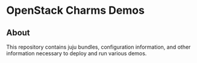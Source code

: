 # OpenStack Charms Demos

## About

This repository contains juju bundles, configuration information, and other
information necessary to deploy and run various demos.

